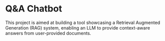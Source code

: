 # Q&A Chatbot
This project is aimed at building a tool showcasing a Retrieval Augmented Generation (RAG) system, enabling an LLM to provide context-aware answers from user-provided documents.
